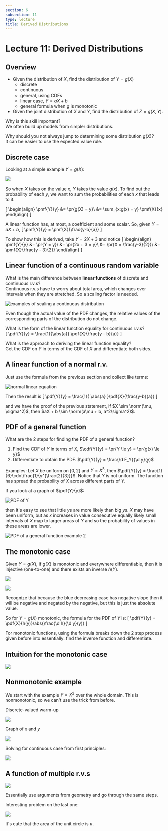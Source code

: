 ```yaml
---
section: 6
subsection: 11
type: lecture
title: Derived Distributions
---
```


# Lecture 11: Derived Distributions

$\newcommand{\cnd}[2]{\left.#1\,\middle|\,#2\right.}$
$\newcommand{\pr}[1]{\mathbf{P}\!\left(#1\right)}$
$\newcommand{\cpr}[2]{\pr{ \cnd{#1}{#2} } }$
$\newcommand{\setst}[2]{\left\{#1\,\middle|\,#2\right\}}$
$\newcommand{\ex}[1]{\mathbf{E}\left[#1\right]}$
$\newcommand{\cex}[2]{ \ex{ \cnd{#1}{#2} } }$
$\newcommand{\var}[1]{\text{var}\left(#1\right)}$
$\newcommand{\d}{ \text{d} }$
$\newcommand{\iint}[2]{ \! #1 \,\d #2 }$
$\newcommand{\pmf}[2]{ p_{ #1 }\left( #2 \right) }$
$\newcommand{\cpmf}[3]{ \pmf{ \cnd{#1}{#2} }{#3} }$
$\newcommand{\pdf}[2]{ f_{ #1 }\left( #2 \right)}$
$\newcommand{\cpdf}[3]{ \pdf{ \cnd{ #1 }{ #2 } }{ #3 } }$
$\newcommand{\cdf}[2]{ F_{ #1 }\left( #2 \right)}$
$\newcommand{\if}{\text{if }}$
$\newcommand{\exp}{\text{exp}}$
$\newcommand{\norm}{\mathcal{N}}$
$\DeclareMathOperator{\exp}{exp}$
$\newcommand{\abs}[1]{ \left|#1\right| }$



## Overview

* Given the distribution of $X$, find the distribution of $Y = g(X)$
  * discrete
  * continuous
  * general, using CDFs
  * linear case, $Y = aX + b$
  * general formula when $g$ is monotonic
* Given the joint distribution of $X$ and $Y$, find the distribution of $Z = g(X, Y)$.

Why is this skill important?  
We often build up models from simpler distributions.

Why should you not always jump to determining some distribution $g(X)$?  
It can be easier to use the expected value rule.


## Discrete case

Looking at a simple example $Y = g(X)$:

![](unit6lec11-derived-ditributions/b5333b5b3cc92903955995e1085f070b.png)

So when $X$ takes on the value $x$, $Y$ takes the value $g(x)$.
To find out the probability of each $y$, we want to sum the probabilities of each $x$ that leads to it.

\[
\begin{align}
\pmf{Y}{y} &= \pr{g(X) = y}\\
&= \sum_{x:g(x) = y} \pmf{X}{x}
\end{align}
\]

A linear function has, at most, a coefficient and some scalar. So, given $Y = aX + b$,
\[
\pmf{Y}{y} = \pmf{X}{\frac{y-b}{a}}
\]

To show how this is derived, take $Y = 2X + 3$ and notice
\[
\begin{align}
\pmf{Y}{y} &= \pr{Y = y}\\
&= \pr{2x + 3 = y}\\
&= \pr{X = \frac{y-3}{2}}\\
&= \pmf{X}{\frac{y - 3}{2}}
\end{align}
\]


## Linear function of a continuous random variable

What is the main difference between **linear functions** of discrete and continuous r.v.s?  
Continuous r.v.s have to worry about total area, which changes over intervals when they are stretched. So a scaling factor is needed.

![examples of scaling a continuous distribution](unit6lec11-derived-ditributions/53d0a29231b121991e20572979d17f23.png)

Even though the actual value of the PDF changes, the relative values of the corresponding parts of the distribution do not change.

What is the form of the linear function equality for continuous r.v.s?  
\[
\pdf{Y}{y} = \frac{1}{\abs{a}} \pdf{X}{\frac{y - b}{a}}
\]

What is the approach to deriving the linear function equality?  
Get the CDF on $Y$ in terms of the CDF of $X$ and differentiate both sides.


## A linear function of a normal r.v.

Just use the formula from the previous section and collect like terms:

![normal linear equation](unit6lec11-derived-ditributions/f1f0459cf51d48bfd21a9659d4e8be0f.png)

Then the result is
\[
\pdf{Y}{y} = \frac{1}{ \abs{a} }\pdf{X}{\frac{y-b}{a}}
\]

and we have the proof of the previous statement, if $X \sim \norm(\mu, \sigma^2)$, then $aX + b \sim \norm(a\mu + b, a^2\sigma^2)$.


## PDF of a general function

What are the 2 steps for finding the PDF of a general function?  
1. Find the CDF of $Y$ in terms of $X$, $\cdf{Y}{y} = \pr{Y \le y} = \pr{g(x) \le y}$
2. Differentiate to obtain the PDF. $\pdf{Y}{y} = \frac{\d F_Y}{\d y}(y)$

Examples:
Let $X$ be uniform on $[0, 2]$ and $Y = X^3$, then $\pdf{Y}{y} = \frac{1}{6}\cdot\frac{1}{y^{\frac{2}{3}}}$. Notice that $Y$ is not uniform. The function has spread the probability of $X$ across different parts of $Y$.

If you look at a graph of $\pdf{Y}{y}$:

![PDF of Y](unit6lec11-derived-ditributions/116c1b8ea45356314f61f5cdcfddb4a2.png)

then it's easy to see that little $y$s are more likely than big $y$s. $X$ may have been uniform, but as $x$ increases in value consecutive equally likely small intervals of $X$ map to larger areas of $Y$ and so the probability of values in these areas are lower.

![PDF of a general function example 2](unit6lec11-derived-ditributions/fa59434a551c6b21e5cde1f11a436564.png)


## The monotonic case

Given $Y = g(X)$, if $g(X)$ is monotonic and everywhere differentiable, then it is injective (one-to-one) and there exists an inverse $h(Y)$.

![](unit6lec11-derived-ditributions/cda7ae412f2bdc0c95db6c2b027147ee.png)

![](unit6lec11-derived-ditributions/74daf83375f40fe39373d457fd56fda3.png)

Recognize that because the blue decreasing case has negative slope then it will be negative and negated by the negative, but this is just the absolute value.

So for $Y = g(X)$ monotonic, the formula for the PDF of $Y$ is:
\[
\pdf{Y}{y} = \pdf{X}{h(y)}\abs{\frac{\d h}{\d y}(y)}
\]

For monotonic functions, using the formula breaks down the 2 step process given before into essentially: find the inverse function and differentiate.


## Intuition for the monotonic case

![](unit6lec11-derived-ditributions/bc8a44ef0437e2a06b580edd5472ba7e.png)


## Nonmonotonic example

We start with the example $Y = X^2$ over the whole domain. This is nonmonotonic, so we can't use the trick from before.

Discrete-valued warm-up

![](unit6lec11-derived-ditributions/596e8c76f0e5b41378d1a66a088d374e.png)

Graph of $x$ and $y$

![](unit6lec11-derived-ditributions/5e4eef611ae80c588fd04debc2a941de.png)

Solving for continuous case from first principles:

![](unit6lec11-derived-ditributions/b519a2cc21a18e2dc2c87af99576d657.png)


## A function of multiple r.v.s

![](unit6lec11-derived-ditributions/1b8bfae0011ca63c1ebe5bf67e69acab.png)

Essentially use arguments from geometry and go through the same steps.

Interesting problem on the last one:

![](unit6lec11-derived-ditributions/e08796ee8e4679535b9e438812c7a800.png)

It's cute that the area of the unit circle is $\pi$.
